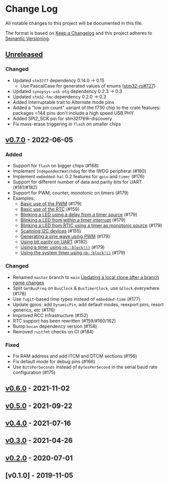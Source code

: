 # Change Log

All notable changes to this project will be documented in this file.

The format is based on [Keep a Changelog](http://keepachangelog.com/)
and this project adheres to [Semantic Versioning](http://semver.org/).

## [Unreleased]

### Changed

- Updated `stm32f7` dependency 0.14.0 -> 0.15
  - Use PascalCase for generated values of enums ([stm32-rs#727](https://github.com/stm32-rs/stm32-rs/pull/727))
- Updated `synopsys-usb-otg` dependency 0.2.3 -> 0.3
- Updated `stm32-fmc` dependency 0.2.0 -> 0.3
- Added Interruptable trait to Alternate mode pins
- Added a "low pin count" variant of the f730 chip to the crate features: packages <144 pins don't include a high speed USB PHY
- Added SPI2_SCK pin for stm32f769i-discovery
- Fix mass-erase triggering in `flash` on smaller chips

## [v0.7.0] - 2022-06-05

### Added

- Support for `flash` on bigger chips (#168)
- Implement `IndependentWatchdog` for the IWDG peripheral (#180)
- Implement `embedded-hal` 0.2 features for `gpio` and `timer` (#176)
- Support for different number of data and parity bits for UART (#181/#182)
- Support for PWM, counter, monotonic on timers (#179)
- Examples:
  - [Basic use of the PWM](examples/pwm.rs) (#179)
  - [Basic use of the RTC](examples/pwm-sinus.rs) (#159)
  - [Blinking a LED using a delay from a timer source](examples/delay-timer-blinky.rs) (#179)
  - [Blinking a LED from within a timer interrupt](examples/blinky-timer-irq.rs) (#179)
  - [Blinking a LED from RTIC using a timer as monotonic source](examples/rtic-tick.rs) (#179)
  - [Scanning I2C devices](examples/i2c_scanner.rs) (#155)
  - [Generating a sine wave using PWM](examples/pwm-sinus.rs) (#179)
  - [Using bit parity on UART](examples/serial_parity.rs) (#182)
  - [Using a timer using `nb::block!()`](examples/timer-periph.rs) (#179)
  - [Using the system timer using `nb::block!()`](examples/timer-syst.rs) (#179)

### Changed

- Renamed `master` branch to `main` [Updating a local clone after a branch name changes](https://docs.github.com/en/repositories/configuring-branches-and-merges-in-your-repository/managing-branches-in-your-repository/renaming-a-branch#updating-a-local-clone-after-a-branch-name-changes)
- Split `GetBusFreq` on `BusClock` & `BusTimerClock`, use `&Clock` everywhere (#178)
- Use `fugit`-based time types instead of `embedded-time` (#177)
- Update gpios: add `DynamicPin`, add default modes, reexport pins, resort generics, etc (#176)
- Improved RCC infrastructure (#152)
- RTC support has been rewritten (#159/#160/162)
- Bump `bxcan` dependency version (#158)
- Removed `rustfmt` checks on CI (#184)

### Fixed

- Fix RAM address and add ITCM and DTCM sections (#156)
- Fix default mode for debug pins (#166)
- Use `BitsPerSeconds` instead of `BytesPerSecond` in the serial baud rate configuration (#175)

## [v0.6.0] - 2021-11-02

## [v0.5.0] - 2021-09-22

## [v0.4.0] - 2021-07-16

## [v0.3.0] - 2021-04-26

## [v0.2.0] - 2020-07-01

## [v0.1.0] - 2019-11-05


[Unreleased]: https://github.com/stm32-rs/stm32f7xx-hal/compare/v0.7.0...HEAD
[v0.7.0]: https://github.com/stm32-rs/stm32f7xx-hal/compare/v0.6.0...v0.7.0
[v0.6.0]: https://github.com/stm32-rs/stm32f7xx-hal/compare/v0.5.0...v0.6.0
[v0.5.0]: https://github.com/stm32-rs/stm32f7xx-hal/compare/v0.4.0...v0.5.0
[v0.4.0]: https://github.com/stm32-rs/stm32f7xx-hal/compare/v0.3.0...v0.4.0
[v0.3.0]: https://github.com/stm32-rs/stm32f7xx-hal/compare/v0.2.0...v0.3.0
[v0.2.0]: https://github.com/stm32-rs/stm32f7xx-hal/compare/v0.1.0...v0.2.0
